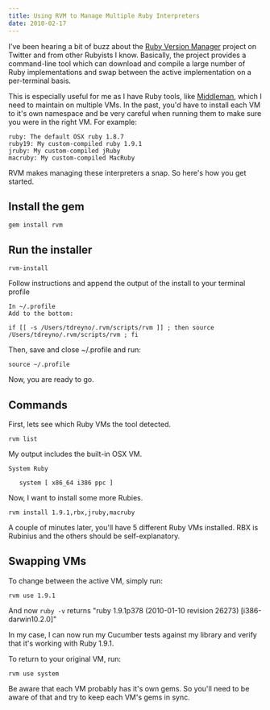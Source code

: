 ```yaml
---
title: Using RVM to Manage Multiple Ruby Interpreters
date: 2010-02-17
---
```


[Ruby Version Manager]: http://rvm.beginrescueend.com/rvm/install/
[Middleman]:            http://middlemanapp.com

I've been hearing a bit of buzz about the [Ruby Version Manager] project on Twitter and from other Rubyists I know. Basically, the project provides a command-line tool which can download and compile a large number of Ruby implementations and swap between the active implementation on a per-terminal basis.

This is especially useful for me as I have Ruby tools, like [Middleman], which I need to maintain on multiple VMs. In the past, you'd have to install each VM to it's own namespace and be very careful when running them to make sure you were in the right VM. For example:

    ruby: The default OSX ruby 1.8.7
    ruby19: My custom-compiled ruby 1.9.1
    jruby: My custom-compiled jRuby
    macruby: My custom-compiled MacRuby

RVM makes managing these interpreters a snap. So here's how you get started.

Install the gem
---------------

    gem install rvm

Run the installer
-----------------

    rvm-install

Follow instructions and append the output of the install to your terminal profile

    In ~/.profile
    Add to the bottom:
    
    if [[ -s /Users/tdreyno/.rvm/scripts/rvm ]] ; then source /Users/tdreyno/.rvm/scripts/rvm ; fi

Then, save and close ~/.profile and run:

    source ~/.profile
    
Now, you are ready to go.

Commands
--------

First, lets see which Ruby VMs the tool detected.

    rvm list

My output includes the built-in OSX VM.

    System Ruby

       system [ x86_64 i386 ppc ]

Now, I want to install some more Rubies.

    rvm install 1.9.1,rbx,jruby,macruby

A couple of minutes later, you'll have 5 different Ruby VMs installed. RBX is Rubinius and the others should be self-explanatory.

Swapping VMs
------------

To change between the active VM, simply run:

    rvm use 1.9.1

And now `ruby -v` returns "ruby 1.9.1p378 (2010-01-10 revision 26273) [i386-darwin10.2.0]"

In my case, I can now run my Cucumber tests against my library and verify that it's working with Ruby 1.9.1.

To return to your original VM, run:

    rvm use system
    
Be aware that each VM probably has it's own gems. So you'll need to be aware of that and try to keep each VM's gems in sync.